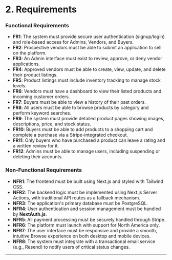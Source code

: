 # 2. Requirements

### Functional Requirements
* **FR1**: The system must provide secure user authentication (signup/login) and role-based access for Admins, Vendors, and Buyers.
* **FR2**: Prospective vendors must be able to submit an application to sell on the platform.
* **FR3**: An Admin interface must exist to review, approve, or deny vendor applications.
* **FR4**: Approved vendors must be able to create, view, update, and delete their product listings.
* **FR5**: Product listings must include inventory tracking to manage stock levels.
* **FR6**: Vendors must have a dashboard to view their listed products and incoming customer orders.
* **FR7**: Buyers must be able to view a history of their past orders.
* **FR8**: All users must be able to browse products by category and perform keyword searches.
* **FR9**: The system must provide detailed product pages showing images, descriptions, price, and stock status.
* **FR10**: Buyers must be able to add products to a shopping cart and complete a purchase via a Stripe-integrated checkout.
* **FR11**: Only buyers who have purchased a product can leave a rating and a written review for it.
* **FR12**: Admins must be able to manage users, including suspending or deleting their accounts.

### Non-Functional Requirements
* **NFR1**: The frontend must be built using Next.js and styled with Tailwind CSS.
* **NFR2**: The backend logic must be implemented using Next.js Server Actions, with traditional API routes as a fallback mechanism.
* **NFR3**: The application's primary database must be PostgreSQL.
* **NFR4**: User authentication and session management must be handled by **NextAuth.js**.
* **NFR5**: All payment processing must be securely handled through Stripe.
* **NFR6**: The platform must launch with support for North America only.
* **NFR7**: The user interface must be responsive and provide a smooth, intuitive Browse experience on both desktop and mobile devices.
* **NFR8**: The system must integrate with a transactional email service (e.g., Resend) to notify users of critical status changes.

---